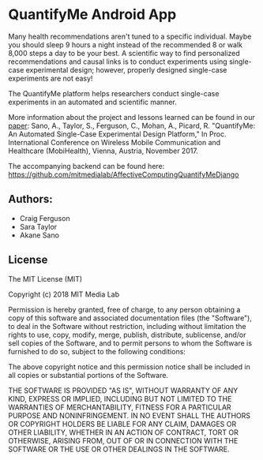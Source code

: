 # QuantifyMe Android App
Many health recommendations aren't tuned to a specific individual. Maybe you should sleep 9 hours a night instead of the recommended 8 or walk 8,000 steps a day to be your best. A scientific way to find personalized recommendations and causal links is to conduct experiments using single-case experimental design; however, properly designed single-case experiments are not easy!

The QuantifyMe platform helps researchers conduct single-case experiments in an automated and scientific manner.

More information about the project and lessons learned can be found in our [paper](http://affect.media.mit.edu/pdfs/17.sanotaylor_etal_quantifyme.pdf): Sano, A., Taylor, S., Ferguson, C., Mohan, A., Picard, R. "QuantifyMe: An Automated Single-Case Experimental Design Platform," In Proc. International Conference on Wireless Mobile Communication and Healthcare (MobiHealth), Vienna, Austria, November 2017.

The accompanying backend can be found here: 
https://github.com/mitmedialab/AffectiveComputingQuantifyMeDjango

## Authors:
* Craig Ferguson
* Sara Taylor
* Akane Sano

## License
The MIT License (MIT)

Copyright (c) 2018 MIT Media Lab

Permission is hereby granted, free of charge, to any person obtaining a copy of this software and associated documentation files (the "Software"), to deal in the Software without restriction, including without limitation the rights to use, copy, modify, merge, publish, distribute, sublicense, and/or sell copies of the Software, and to permit persons to whom the Software is furnished to do so, subject to the following conditions:

The above copyright notice and this permission notice shall be included in all copies or substantial portions of the Software.

THE SOFTWARE IS PROVIDED "AS IS", WITHOUT WARRANTY OF ANY KIND, EXPRESS OR IMPLIED, INCLUDING BUT NOT LIMITED TO THE WARRANTIES OF MERCHANTABILITY, FITNESS FOR A PARTICULAR PURPOSE AND NONINFRINGEMENT. IN NO EVENT SHALL THE AUTHORS OR COPYRIGHT HOLDERS BE LIABLE FOR ANY CLAIM, DAMAGES OR OTHER LIABILITY, WHETHER IN AN ACTION OF CONTRACT, TORT OR OTHERWISE, ARISING FROM, OUT OF OR IN CONNECTION WITH THE SOFTWARE OR THE USE OR OTHER DEALINGS IN THE SOFTWARE.
